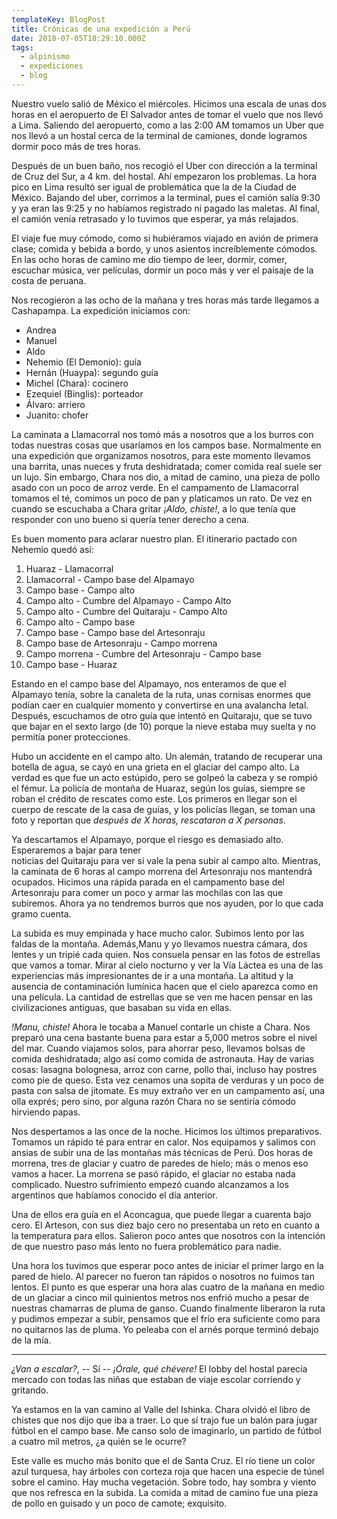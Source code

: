 ```yaml
---
templateKey: BlogPost
title: Crónicas de una expedición a Perú
date: 2018-07-05T18:29:10.000Z
tags:
  - alpinismo
  - expediciones
  - blog
---
```

Nuestro vuelo salió de México el miércoles. Hicimos una escala de unas dos horas en el aeropuerto de
El Salvador antes de tomar el vuelo que nos llevó a Lima. Saliendo del aeropuerto, como a las 
2:00 AM tomamos un Uber que nos llevó a un hostal cerca de la terminal de camiones, donde 
logramos dormir poco más de tres horas.

<!---
Fotos

Andrea Funes

Manuel Valencia

Yo
--->

Después de un buen baño, nos recogió el Uber con dirección a la terminal de Cruz del Sur, a 4 km.
del hostal. Ahí empezaron los problemas. La hora pico en Lima resultó ser igual de problemática 
que la de la Ciudad de México. Bajando del uber, corrimos a la terminal, pues el camión salía 9:30
y ya eran las 9:25 y no habíamos registrado ni pagado las maletas. Al final, el camión venía 
retrasado y lo tuvimos que esperar, ya más relajados.

El viaje fue muy cómodo, como si hubiéramos viajado en avión de primera clase; comida y bebida a 
bordo, y unos asientos increíblemente cómodos. En las ocho horas de camino me dio tiempo de leer,
dormir, comer, escuchar música, ver películas, dormir un poco más y ver el paisaje de la costa de
peruana.

Nos recogieron a las ocho de la mañana y tres horas más tarde llegamos a Cashapampa. La 
expedición iniciamos con:

- Andrea
- Manuel
- Aldo
- Nehemio (El Demonio): guía
- Hernán (Huaypa): segundo guía
- Michel (Chara): cocinero
- Ezequiel (Binglis): porteador
- Álvaro: arriero
- Juanito: chofer

La caminata a Llamacorral nos tomó más a nosotros que a los burros con todas nuestras cosas que 
usaríamos en los campos base. Normalmente en una expedición que organizamos nosotros, para este 
momento llevamos una barrita, unas nueces y fruta deshidratada; comer comida real suele ser un 
lujo. Sin embargo, Chara nos dio, a mitad de camino, una pieza de pollo asado con un poco de arroz 
verde. En el campamento de Llamacorral tomamos el té, comimos un poco de pan y platicamos un rato.
De vez en cuando se escuchaba a Chara gritar _¡Aldo, chiste!_, a lo que tenía que responder con 
uno bueno si quería tener derecho a cena.

Es buen momento para aclarar nuestro plan. El itinerario pactado con Nehemio quedó así:

1. Huaraz - Llamacorral
1. Llamacorral - Campo base del Alpamayo
1. Campo base - Campo alto
1. Campo alto - Cumbre del Alpamayo - Campo Alto
1. Campo alto - Cumbre del Quitaraju - Campo Alto
1. Campo alto - Campo base
1. Campo base - Campo base del Artesonraju
1. Campo base de Artesonraju - Campo morrena
1. Campo morrena - Cumbre del Artesonraju - Campo base
1. Campo base - Huaraz

Estando en el campo base del Alpamayo, nos enteramos de que el Alpamayo tenía, sobre la canaleta 
de la ruta, unas cornisas enormes que podían caer en cualquier momento y convertirse en una 
avalancha letal. Después, escuchamos de otro guía que intentó en Quitaraju, que se tuvo que bajar
en el sexto largo (de 10) porque la nieve estaba muy suelta y no permitía poner protecciones. 

Hubo un accidente en el campo alto. Un alemán, tratando de recuperar una botella de agua, se cayó
en una grieta en el glaciar del campo alto. La verdad es que fue un acto estúpido, pero se golpeó
la cabeza y se rompió el fémur. La policía de montaña de Huaraz, según los guías, siempre se 
roban el crédito de rescates como este. Los primeros en llegar son el cuerpo de rescate de la 
casa de guías, y los policías llegan, se toman una foto y reportan que _después de X horas, 
rescataron a X personas_.

Ya descartamos el Alpamayo, porque el riesgo es demasiado alto. Esperaremos a bajar para tener  
noticias del Quitaraju para ver si vale la pena subir al campo alto. Mientras, la caminata de 6
horas al campo morrena del Artesonraju nos mantendrá ocupados. Hicimos una rápida parada en el 
campamento base del Artesonraju para comer un poco y armar las mochilas con las que subiremos. 
Ahora ya no tendremos burros que nos ayuden, por lo que cada gramo cuenta.

La subida es muy empinada y hace mucho calor. Subimos lento por las faldas de la montaña. Además,Manu y yo llevamos nuestra cámara, dos lentes y un tripié cada quien. Nos consuela pensar en las fotos de estrellas que vamos a tomar. Mirar al cielo nocturno y ver la Vía Láctea es una de las experiencias más impresionantes de ir a una montaña. La altitud y la ausencia de contaminación lumínica hacen que el cielo aparezca como en una película. La cantidad de estrellas que se ven me hacen pensar en las civilizaciones antiguas, que basaban su vida en ellas.

_!Manu, chiste!_ Ahora le tocaba a Manuel contarle un chiste a Chara. Nos preparó una cena bastante buena para estar a 5,000 metros sobre el nivel del mar. Cuando viajamos solos, para ahorrar peso, llevamos bolsas de comida deshidratada; algo así como comida de astronauta. Hay de varias cosas: lasagna bolognesa, arroz con carne, pollo thai, incluso hay postres como pie de queso. Esta vez cenamos una sopita de verduras y un poco de pasta con salsa de jitomate. Es muy extraño ver en un campamento así, una olla exprés; pero sino, por alguna razón Chara no se sentiría cómodo hirviendo papas.

Nos despertamos a las once de la noche. Hicimos los últimos preparativos. Tomamos un rápido té para entrar en calor. Nos equipamos y salimos con ansias de subir una de las montañas más técnicas de Perú. Dos horas de morrena, tres de glaciar y cuatro de paredes de hielo; más o menos eso vamos a hacer. La morrena se pasó rápido, el glaciar no estaba nada complicado. Nuestro sufrimiento empezó cuando alcanzamos a los argentinos que habíamos conocido el día anterior.

Una de ellos era guía en el Aconcagua, que puede llegar a cuarenta bajo cero. El Arteson, con sus diez bajo cero no presentaba un reto en cuanto a la temperatura para ellos. Salieron poco antes que nosotros con la intención de que nuestro paso más lento no fuera problemático para nadie.

Una hora los tuvimos que esperar poco antes de iniciar el primer largo en la pared de hielo. Al parecer no fueron tan rápidos o nosotros no fuimos tan lentos. El punto es que esperar una hora alas cuatro de la mañana en medio de un glaciar a cinco mil quinientos metros nos enfrió mucho a pesar de nuestras chamarras de pluma de ganso. Cuando finalmente liberaron la ruta y pudimos empezar a subir, pensamos que el frío era suficiente como para no quitarnos las de pluma. Yo peleaba con el arnés porque terminó debajo de la mía.  



---

_¿Van a escalar?_, -- Sí -- _¡Órale, qué chévere!_ El lobby del hostal parecía mercado con todas las niñas que estaban de viaje escolar corriendo y gritando.

Ya estamos en la van camino al Valle del Ishinka. Chara olvidó el libro de chistes que nos dijo que iba a traer. Lo que sí trajo fue un balón para jugar fútbol en el campo base. Me canso solo de imaginarlo, un partido de fútbol a cuatro mil metros, ¿a quién se le ocurre? 

Este valle es mucho más bonito que el de Santa Cruz. El río tiene un color azul turquesa, hay árboles con corteza roja que hacen una especie de túnel sobre el camino. Hay mucha vegetación. Sobre todo, hay sombra y viento que nos refresca en la subida. La comida a mitad de camino fue una pieza de pollo en guisado y un poco de camote; exquisito.

